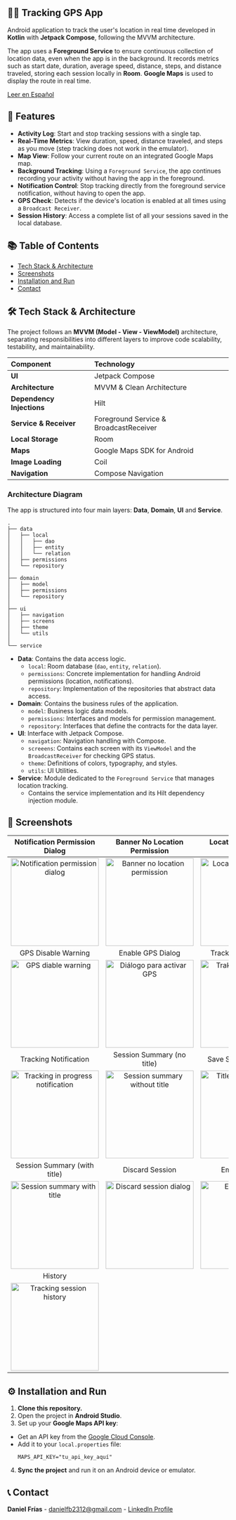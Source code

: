 ## 🏃‍♂️ Tracking GPS App

Android application to track the user's location in real time developed in **Kotlin** with **Jetpack Compose**, following the MVVM architecture.

The app uses a **Foreground Service** to ensure continuous collection of location data, even when the app is in the background. It records metrics such as start date, duration, average speed, distance, steps, and distance traveled, storing each session locally in **Room**. **Google Maps** is used to display the route in real time.

<p>
<a href="README_ES.md">Leer en Español</a>
</p>

## 📱 Features

* **Activity Log**: Start and stop tracking sessions with a single tap.
* **Real-Time Metrics**: View duration, speed, distance traveled, and steps as you move (step tracking does not work in the emulator).
* **Map View**: Follow your current route on an integrated Google Maps map.
* **Background Tracking**: Using a `Foreground Service`, the app continues recording your activity without having the app in the foreground.
* **Notification Control**: Stop tracking directly from the foreground service notification, without having to open the app.
* **GPS Check**: Detects if the device's location is enabled at all times using a `Broadcast Receiver`.
* **Session History**: Access a complete list of all your sessions saved in the local database.

## 📚 Table of Contents

- [Tech Stack & Architecture](#-tech-stack--architecture)
- [Screenshots](#-screenshots)
- [Installation and Run](#-installation-and-run)
- [Contact](#-contact)

## 🛠️ Tech Stack & Architecture

The project follows an **MVVM (Model - View - ViewModel)** architecture, separating responsibilities into different layers to improve code scalability, testability, and maintainability.


| Component                 | Technology                            |
|:--------------------------| :------------------------------------- |
| **UI**                    | Jetpack Compose                        |
| **Architecture**          | MVVM & Clean Architecture              |
| **Dependency Injections** | Hilt                                   |
| **Service & Receiver**    | Foreground Service & BroadcastReceiver |
| **Local Storage**         | Room                                   |
| **Maps**                  | Google Maps SDK for Android            |
| **Image Loading**         | Coil                                   |
| **Navigation**            | Compose Navigation                     |

### Architecture Diagram

The app is structured into four main layers: **Data**, **Domain**, **UI** and **Service**.

```
.
├── data
│   ├── local
│   │   ├── dao
│   │   ├── entity
│   │   └── relation
│   ├── permissions
│   └── repository
│
├── domain
│   ├── model
│   ├── permissions
│   └── repository
│
├── ui
│   ├── navigation
│   ├── screens
│   ├── theme
│   └── utils
│
└── service
```

* **Data**: Contains the data access logic.
    * `local`: Room database (`dao`, `entity`, `relation`).
    * `permissions`: Concrete implementation for handling Android permissions (location, notifications).
    * `repository`: Implementation of the repositories that abstract data access.
* **Domain**: Contains the business rules of the application.
    * `model`: Business logic data models.
    * `permissions`: Interfaces and models for permission management.
    * `repository`: Interfaces that define the contracts for the data layer.
* **UI**: Interface with Jetpack Compose.
    * `navigation`: Navigation handling with Compose.
    * `screeens`: Contains each screen with its `ViewModel` and the `BroadcastReceiver` for checking GPS status.
    * `theme`: Definitions of colors, typography, and styles.
    * `utils`: UI Utilities.
* **Service**: Module dedicated to the `Foreground Service` that manages location tracking.
    * Contains the service implementation and its Hilt dependency injection module.

## 📸 Screenshots

|                                        Notification Permission Dialog                                        |                                        Banner No Location Permission                                        |                                       Location Permission Dialog                                       |
|:------------------------------------------------------------------------------------------------------------:|:-----------------------------------------------------------------------------------------------------------:|:------------------------------------------------------------------------------------------------------:|
|   <img src="screenshots/en/en_notification_dialog.png" alt="Notification permission dialog" width="200"/>    |     <img src="screenshots/en/en_location_banner.png" alt="Banner no location permission" width="200"/>      |    <img src="screenshots/en/en_location_dialog.png" alt="Location permissions dialog" width="200"/>    |
|                                             GPS Disable Warning                                              |                                              Enable GPS Dialog                                              |                                          Tracking in Progress                                          |
|          <img src="screenshots/en/en_location_disabled.png" alt="GPS diable warning" width="200"/>           |    <img src="screenshots/en/en_location_enabled_dialog.png" alt="Diálogo para activar GPS" width="200"/>    |           <img src="screenshots/es/es_tracking.png" alt="Traking in progress" width="200"/>            |
|                                            Tracking Notification                                             |                                         Session Summary (no title)                                          |                                        Save Session (no title)                                         |
| <img src="screenshots/en/en_tracking_notification.png" alt="Tracking in progress notification" width="200"/> |     <img src="screenshots/en/en_tracking_summary.png" alt="Session summary without title" width="200"/>     | <img src="screenshots/en/en_tracking_summary_title_dialog.png" alt="Title needed dialog" width="200"/> |
|                                         Session Summary (with title)                                         |                                               Discard Session                                               |                                             Empty History                                              |
| <img src="screenshots/en/en_tracking_summary_with_title.png" alt="Session summary with title" width="200"/>  | <img src="screenshots/en/en_tracking_summary_discard_dialog.png" alt="Discard session dialog" width="200"/> |              <img src="screenshots/en/en_log_empty.png" alt="Empty History" width="200"/>              |
|                                                   History                                                    |                                                                                                             |                                                                                                        |
|              <img src="screenshots/en/en_log.png" alt="Tracking session history" width="200"/>               |                                                                                                             |                                                                                                        |

## ⚙️ Installation and Run

1. **Clone this repository.**
2. Open the project in **Android Studio**.
3. Set up your **Google Maps API key**:

* Get an API key from the [Google Cloud Console](https://console.cloud.google.com/google/maps-apis/overview).
* Add it to your `local.properties` file:
  ```properties
  MAPS_API_KEY="tu_api_key_aquí"
  ```

4. **Sync the project** and run it on an Android device or emulator.

## 📞 Contact

**Daniel Frías** - [danielfb2312@gmail.com](mailto:danielfb2312@gmail.com) - [LinkedIn Profile](https://www.linkedin.com/in/daniel-frias-balbuena/)
